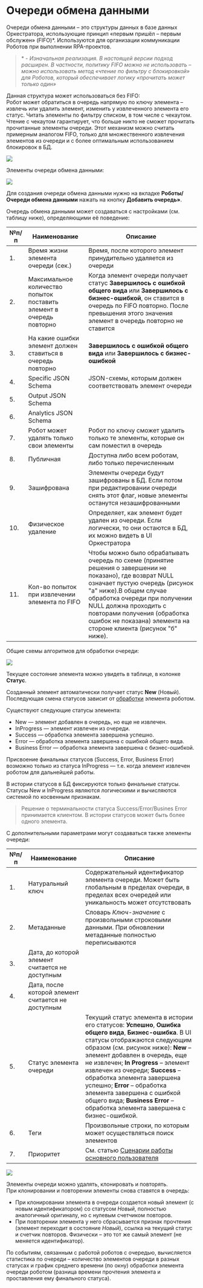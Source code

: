 # Очереди обмена данными

Очереди обмена данными – это структуры данных в базе данных Оркестратора, использующие принцип «первым пришёл – первым обслужен» (FIFO)\*. Используются для организации коммуникации Роботов при выполнении RPA-проектов. 

>\* - *Изначальная реализация. В настоящей версии подход расширен. В частности, политику FIFO можно не использовать – можно использовать метод «чтение по фильтру с блокировкой» для Роботов, который обеспечивает логику «прочитать может только один»*

Данная структура может использоваться без FIFO:  
Робот может обратиться в очередь напрямую по ключу элемента – извлечь или удалить элемент, изменить у извлеченного элемента его статус.
Читать элементы по фильтру списком, в том числе с чекаутом. Чтение с чекаутом гарантирует, что больше никто не сможет прочитать прочитанные элементы очереди. Этот механизм можно считать примерным аналогом FIFO, только для множественного извлечения элементов из очереди и с более оптимальным использованием блокировок в БД.

![](../../../orchestrator-new/resources/orchestrator-user/robots/data-queues1.PNG)

Элементы очереди обмена данными:

![](../../../orchestrator-new/resources/orchestrator-user/robots/data-queues2.PNG)

Для создания очереди обмена данными нужно на вкладке **Роботы/Очереди обмена данными** нажать на кнопку **Добавить очередь»**.

Очередь обмена данными может создаваться с настройками (см. таблицу ниже), определяющими её поведение:

| №п/п | Наименование | Описание |
| --- | --- | --- |
| 1. | Время жизни элемента очереди (сек.) | Время, после которого элемент принудительно удаляется из очереди |
| 2. | Максимальное количество попыток поставить элемент в очередь повторно | Когда элемент очереди получает статус **Завершилось с ошибкой общего вида** или **Завершилось с бизнес-ошибкой**, он ставится в очередь по FIFO повторно. После превышения этого значения элемент в очередь повторно не ставится |
| 3. | На какие ошибки элемент должен ставиться в очередь повторно | **Завершилось с ошибкой общего вида** или **Завершилось с бизнес-ошибкой** |
| 4. | Specific JSON Schema | JSON-схемы, которым должен соответствовать элемент очереди |
| 5. | Output JSON Schema |
| 6. | Analytics JSON Schema |
| 7. | Робот может удалять только свои элементы | Робот по ключу сможет удалить только те элементы, которые он сам поместил в очередь |
| 8. | Публичная | Доступна либо всем роботам, либо только перечисленным |
| 9. | Зашифрована | Элементы очереди будут зашифрованы в БД. Если потом при редактировании очереди снять этот флаг, новые элементы останутся незашифрованными |
| 10. | Физическое удаление | Определяет, как элемент будет удален из очереди. Если логически, то они остаются в БД, их можно видеть в UI Оркестратора |
| 11. | Кол-во попыток при извлечении элемента по FIFO | Чтобы можно было обрабатывать очередь по схеме (принятие решения о завершении не показано), где возврат NULL означает пустую очередь (рисунок "а" ниже).В общем случае обработка очереди при получении NULL должна проходить с повторами получения (обработка ошибок не показана) элемента на стороне клиента (рисунок "б" ниже). |

Общие схемы алгоритмов для обработки очереди:

![](../../../orchestrator-new/resources/orchestrator-user/robots/data-queues3.PNG)

Текущее состояние элемента можно увидеть в таблице, в колонке **Статус**.

Созданный элемент автоматически получает статус **New** (Новый). Последующая смена статусов зависит от [обработки](https://docs.primo-rpa.ru/primo-rpa/g_elements/el_basic/els_orch/els_queues/changequeueitemstate) элемента роботом. 

Существуют следующие статусы элемента: 
* New — элемент добавлен в очередь, но еще не извлечен.
* InProgress — элемент извлечен из очереди.
* Success — обработка элемента завершена успешно.
* Error — обработка элемента завершена с ошибкой общего вида.
* Business Error — обработка элемента завершена с бизнес-ошибкой.

Присвоение финальных статусов (Success, Error, Business Error) возможно только из статуса InProgress — т.е. когда элемент извлечен роботом для дальнейшей работы.

В истории статусов в БД фиксируются только финальные статусы. Статусы New и InProgress являются логическими и вычисляются системой по косвенным признакам.

> Решение о терминальности статуса Success/Error/Busines Error принимается клиентом. В истории статусов может быть более одного элемента.

С дополнительными параметрами могут создаваться также элементы очереди:

| №п/п | Наименование | Описание |
| --- | --- | --- |
| 1. | Натуральный ключ | Содержательный идентификатор элемента очереди. Может быть глобальным в пределах очереди, в пределах всех очередей или уникальность может отсутствовать |
| 2. | Метаданные | Словарь *Ключ-значение* с произвольными строковыми данными. При обновлении метаданные полностью переписываются |
| 3. | Дата, до которой элемент считается не доступным |  |
| 4. | Дата, после которой элемент считается не доступным |  |
| 5. | Статус элемента очереди | Текущий статус элемента в истории его статусов: **Успешно**, **Ошибка общего вида**, **Бизнес-ошибка**. В UI статусы отображаются следующим образом (см. рисунок ниже): **New** – элемент добавлен в очередь, еще не извлечен; **In Progress** – элемент извлечен из очереди; **Success** – обработка элемента завершена успешно; **Error** – обработка элемента завершена с ошибкой общего вида; **Business Error** – обработка элемента завершена с бизнес-ошибкой. |
| 6. | Теги | Произвольные строки, по которым может осуществляться поиск элементов |
| 7. | Приоритет | См. статью [Сценарии работы основного пользователя](https://docs.primo-rpa.ru/primo-rpa/orchestrator/orchestrator-user/user-scenarios) |

![](../../../orchestrator-new/resources/orchestrator-user/robots/data-queues4.PNG)


Элементы очереди можно удалять, клонировать и повторять.  
При клонировании и повторении элементы снова ставятся в очередь:
* При клонировании элемента в очереди создается новый элемент (с новым идентификатором) со статусом *Новый*, полностью аналогичный оригиналу, но с нулевым счетчиком повторов.
* При повторении элемента у него сбрасывается признак прочтения (элемент переходит в состояние *Новый*), ссылка на текущий статус и счетчик повторов. Физически – это тот же самый элемент (не меняется идентификатор).

По событиям, связанным с работой роботов с очередью, вычисляется статистика по очереди – количество элементов очереди в разных статусах и график среднего времени (по окну) обработки элемента очереди роботом (разница времени прочтения элемента и проставления ему финального статуса).   


